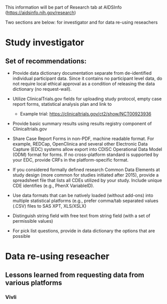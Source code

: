 This information will be part of Research tab at AIDSInfo (https://aidsinfo.nih.gov/research)

Two sections are below: for investigator and for data re-using reseachers

# Study investigator 

## Set of recommendations:
-	Provide data dictionary documentation separate from de-identified individual participant data. Since it contains no participant level data, do not require local ethical approval as a condition of releasing the data dictionary (no request-wall).
-	Utilize ClinicalTrials.gov fields for uploading study protocol, empty case report forms, statistical analysis plan and link to 
    -	Example trial: https://clinicaltrials.gov/ct2/show/NCT00923936
-	Provide basic summary results using results registry component of Clinicaltrials.gov
-	Share Case Report Forms in non-PDF, machine readable format. For example, REDCap, OpenClinica and several other Electronic Data Capture (EDC) systems allow export into CDISC Operational Data Model (ODM) format for forms. If no cross-platform standard is supported by your EDC, provide CRFs in the platform-specific format. 
-	If you considered formally defined research Common Data Elements at study design (more common for studies initiated after 2015), provide a spreadsheet file that lists all CDEs utilized by your study. Include unique CDE identifies (e.g., PhenX VariableID).  
-	Use data formats that can be natively loaded (without add-ons) into multiple statistical platforms (e.g., prefer comma/tab separated values (.CSV) files to SAS XPT, XLS/XSLX) 

 
-	Distinguish string field with free text from string field (with a set of permissible values)
-	For pick list questions, provide in data dictionary the options that are possible
    


# Data re-using reseacher

## Lessons learned from requesting data from various platforms

### Vivli




